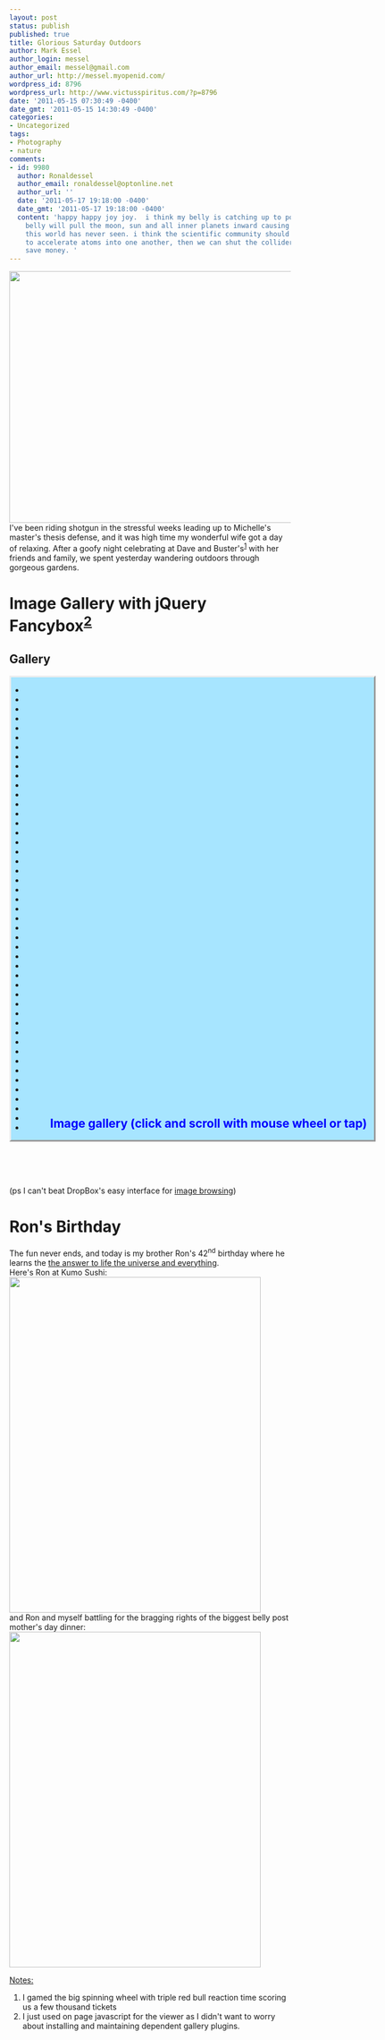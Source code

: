 ```yaml
---
layout: post
status: publish
published: true
title: Glorious Saturday Outdoors
author: Mark Essel
author_login: messel
author_email: messel@gmail.com
author_url: http://messel.myopenid.com/
wordpress_id: 8796
wordpress_url: http://www.victusspiritus.com/?p=8796
date: '2011-05-15 07:30:49 -0400'
date_gmt: '2011-05-15 14:30:49 -0400'
categories:
- Uncategorized
tags:
- Photography
- nature
comments:
- id: 9980
  author: Ronaldessel
  author_email: ronaldessel@optonline.net
  author_url: ''
  date: '2011-05-17 19:18:00 -0400'
  date_gmt: '2011-05-17 19:18:00 -0400'
  content: 'happy happy joy joy.  i think my belly is catching up to pops. soon my
    belly will pull the moon, sun and all inner planets inward causing a singularity
    this world has never seen. i think the scientific community should use our weight
    to accelerate atoms into one another, then we can shut the colliders down and
    save money. '
---
```

<p><a href="{{ site.url }}/assets/2011/05/IMG_2911.jpg"><img class="aligncenter size-full wp-image-8793" title="Old Westbury Gardens" src="{{ site.url }}/assets/2011/05/IMG_2911.jpg" alt="" width="600" height="450" /></a><br />
I've been riding shotgun in the stressful weeks leading up to Michelle's master's thesis defense, and it was high time my wonderful wife got a day of relaxing. After a goofy night celebrating at Dave and Buster's<sup><a href="#notes">1</a></sup> with her friends and family, we spent yesterday wandering outdoors through gorgeous gardens.</p>
<h1>Image Gallery with jQuery Fancybox<sup><a href="#notes">2</a></sup></h1>
<h2>Gallery</h2>
<div style="border:outset; width:650px; background-color:#A7E5FF; position:relative;">
<h2 style="color:blue; text-align:center; position:absolute; margin-left: 70px; bottom:0px;">Image gallery (click and scroll with mouse wheel or tap)</h2>
<ul class="polaroids">
<li><a rel="example_group" href="{{ site.url }}/assets/2011/05/IMG_2878.jpg"><img class="aligncenter attachment-medium" src="{{ site.url }}/assets/2011/05/IMG_2878-150x150.jpg" alt="" /></a></li>
<li><a rel="example_group" href="{{ site.url }}/assets/2011/05/IMG_2886.jpg"><img class="aligncenter attachment-medium" src="{{ site.url }}/assets/2011/05/IMG_2886-150x150.jpg" alt="" /></a></li>
<li><a rel="example_group" href="{{ site.url }}/assets/2011/05/IMG_2888.jpg"><img class="aligncenter attachment-medium" src="{{ site.url }}/assets/2011/05/IMG_2888-150x150.jpg" alt="" /></a></li>
<li><a rel="example_group" href="{{ site.url }}/assets/2011/05/IMG_2889.jpg"><img class="aligncenter attachment-medium" src="{{ site.url }}/assets/2011/05/IMG_2889-150x150.jpg" alt="" /></a></li>
<li><a rel="example_group" href="{{ site.url }}/assets/2011/05/IMG_2891.jpg"><img class="aligncenter attachment-medium" src="{{ site.url }}/assets/2011/05/IMG_2891-150x150.jpg" alt="" /></a></li>
<li><a rel="example_group" href="{{ site.url }}/assets/2011/05/IMG_2892.jpg"><img class="aligncenter attachment-medium" src="{{ site.url }}/assets/2011/05/IMG_2892-150x150.jpg" alt="" /></a></li>
<li><a rel="example_group" href="{{ site.url }}/assets/2011/05/IMG_2893.jpg"><img class="aligncenter attachment-medium" src="{{ site.url }}/assets/2011/05/IMG_2893-150x150.jpg" alt="" /></a></li>
<li><a rel="example_group" href="{{ site.url }}/assets/2011/05/IMG_2894.jpg"><img class="aligncenter attachment-medium" src="{{ site.url }}/assets/2011/05/IMG_2894-150x150.jpg" alt="" /></a></li>
<li><a rel="example_group" href="{{ site.url }}/assets/2011/05/IMG_2898.jpg"><img class="aligncenter attachment-medium" src="{{ site.url }}/assets/2011/05/IMG_2898-150x150.jpg" alt="" /></a></li>
<li><a rel="example_group" href="{{ site.url }}/assets/2011/05/IMG_2903.jpg"><img class="aligncenter attachment-medium" src="{{ site.url }}/assets/2011/05/IMG_2903-150x150.jpg" alt="" /></a></li>
<li><a rel="example_group" href="{{ site.url }}/assets/2011/05/IMG_2904.jpg"><img class="aligncenter attachment-medium" src="{{ site.url }}/assets/2011/05/IMG_2904-150x150.jpg" alt="" /></a></li>
<li><a rel="example_group" href="{{ site.url }}/assets/2011/05/IMG_2905.jpg"><img class="aligncenter attachment-medium" src="{{ site.url }}/assets/2011/05/IMG_2905-150x150.jpg" alt="" /></a></li>
<li><a rel="example_group" href="{{ site.url }}/assets/2011/05/IMG_2906.jpg"><img class="aligncenter attachment-medium" src="{{ site.url }}/assets/2011/05/IMG_2906-150x150.jpg" alt="" /></a></li>
<li><a rel="example_group" href="{{ site.url }}/assets/2011/05/IMG_2907.jpg"><img class="aligncenter attachment-medium" src="{{ site.url }}/assets/2011/05/IMG_2907-150x150.jpg" alt="" /></a></li>
<li><a rel="example_group" href="{{ site.url }}/assets/2011/05/IMG_2908.jpg"><img class="aligncenter attachment-medium" src="{{ site.url }}/assets/2011/05/IMG_2908-150x150.jpg" alt="" /></a></li>
<li><a rel="example_group" href="{{ site.url }}/assets/2011/05/IMG_2909.jpg"><img class="aligncenter attachment-medium" src="{{ site.url }}/assets/2011/05/IMG_2909-150x150.jpg" alt="" /></a></li>
<li><a rel="example_group" href="{{ site.url }}/assets/2011/05/IMG_2910.jpg"><img class="aligncenter attachment-medium" src="{{ site.url }}/assets/2011/05/IMG_2910-150x150.jpg" alt="" /></a></li>
<li><a rel="example_group" href="{{ site.url }}/assets/2011/05/IMG_2911.jpg"><img class="aligncenter attachment-medium" src="{{ site.url }}/assets/2011/05/IMG_2911-150x150.jpg" alt="" /></a></li>
<li><a rel="example_group" href="{{ site.url }}/assets/2011/05/IMG_2912.jpg"><img class="aligncenter attachment-medium" src="{{ site.url }}/assets/2011/05/IMG_2912-150x150.jpg" alt="" /></a></li>
<li><a rel="example_group" href="{{ site.url }}/assets/2011/05/IMG_2913.jpg"><img class="aligncenter attachment-medium" src="{{ site.url }}/assets/2011/05/IMG_2913-150x150.jpg" alt="" /></a></li>
<li><a rel="example_group" href="{{ site.url }}/assets/2011/05/IMG_2915.jpg"><img class="aligncenter attachment-medium" src="{{ site.url }}/assets/2011/05/IMG_2915-150x150.jpg" alt="" /></a></li>
<li><a rel="example_group" href="{{ site.url }}/assets/2011/05/IMG_2917.jpg"><img class="aligncenter attachment-medium" src="{{ site.url }}/assets/2011/05/IMG_2917-150x150.jpg" alt="" /></a></li>
<li><a rel="example_group" href="{{ site.url }}/assets/2011/05/IMG_2918.jpg"><img class="aligncenter attachment-medium" src="{{ site.url }}/assets/2011/05/IMG_2918-150x150.jpg" alt="" /></a></li>
<li><a rel="example_group" href="{{ site.url }}/assets/2011/05/IMG_2919.jpg"><img class="aligncenter attachment-medium" src="{{ site.url }}/assets/2011/05/IMG_2919-150x150.jpg" alt="" /></a></li>
<li><a rel="example_group" href="{{ site.url }}/assets/2011/05/IMG_2921.jpg"><img class="aligncenter attachment-medium" src="{{ site.url }}/assets/2011/05/IMG_2921-150x150.jpg" alt="" /></a></li>
<li><a rel="example_group" href="{{ site.url }}/assets/2011/05/IMG_2922.jpg"><img class="aligncenter attachment-medium" src="{{ site.url }}/assets/2011/05/IMG_2922-150x150.jpg" alt="" /></a></li>
<li><a rel="example_group" href="{{ site.url }}/assets/2011/05/IMG_2923.jpg"><img class="aligncenter attachment-medium" src="{{ site.url }}/assets/2011/05/IMG_2923-150x150.jpg" alt="" /></a></li>
<li><a rel="example_group" href="{{ site.url }}/assets/2011/05/IMG_2924.jpg"><img class="aligncenter attachment-medium" src="{{ site.url }}/assets/2011/05/IMG_2924-150x150.jpg" alt="" /></a></li>
<li><a rel="example_group" href="{{ site.url }}/assets/2011/05/IMG_2925.jpg"><img class="aligncenter attachment-medium" src="{{ site.url }}/assets/2011/05/IMG_2925-150x150.jpg" alt="" /></a></li>
<li><a rel="example_group" href="{{ site.url }}/assets/2011/05/IMG_2926.jpg"><img class="aligncenter attachment-medium" src="{{ site.url }}/assets/2011/05/IMG_2926-150x150.jpg" alt="" /></a></li>
<li><a rel="example_group" href="{{ site.url }}/assets/2011/05/IMG_2927.jpg"><img class="aligncenter attachment-medium" src="{{ site.url }}/assets/2011/05/IMG_2927-150x150.jpg" alt="" /></a></li>
<li><a rel="example_group" href="{{ site.url }}/assets/2011/05/IMG_2928.jpg"><img class="aligncenter attachment-medium" src="{{ site.url }}/assets/2011/05/IMG_2928-150x150.jpg" alt="" /></a></li>
<li><a rel="example_group" href="{{ site.url }}/assets/2011/05/IMG_2929.jpg"><img class="aligncenter attachment-medium" src="{{ site.url }}/assets/2011/05/IMG_2929-150x150.jpg" alt="" /></a></li>
<li><a rel="example_group" href="{{ site.url }}/assets/2011/05/IMG_2931.jpg"><img class="aligncenter attachment-medium" src="{{ site.url }}/assets/2011/05/IMG_2931-150x150.jpg" alt="" /></a></li>
<li><a rel="example_group" href="{{ site.url }}/assets/2011/05/IMG_2932.jpg"><img class="aligncenter attachment-medium" src="{{ site.url }}/assets/2011/05/IMG_2932-150x150.jpg" alt="" /></a></li>
<li><a rel="example_group" href="{{ site.url }}/assets/2011/05/IMG_2933.jpg"><img class="aligncenter attachment-medium" src="{{ site.url }}/assets/2011/05/IMG_2933-150x150.jpg" alt="" /></a></li>
<li><a rel="example_group" href="{{ site.url }}/assets/2011/05/IMG_2934.jpg"><img class="aligncenter attachment-medium" src="{{ site.url }}/assets/2011/05/IMG_2934-150x150.jpg" alt="" /></a></li>
<li><a rel="example_group" href="{{ site.url }}/assets/2011/05/IMG_2935.jpg"><img class="aligncenter attachment-medium" src="{{ site.url }}/assets/2011/05/IMG_2935-150x150.jpg" alt="" /></a></li>
<li><a rel="example_group" href="{{ site.url }}/assets/2011/05/IMG_2936.jpg"><img class="aligncenter attachment-medium" src="{{ site.url }}/assets/2011/05/IMG_2936-150x150.jpg" alt="" /></a></li>
<li><a rel="example_group" href="{{ site.url }}/assets/2011/05/IMG_2937.jpg"><img class="aligncenter attachment-medium" src="{{ site.url }}/assets/2011/05/IMG_2937-150x150.jpg" alt="" /></a></li>
<li><a rel="example_group" href="{{ site.url }}/assets/2011/05/IMG_2938.jpg"><img class="aligncenter attachment-medium" src="{{ site.url }}/assets/2011/05/IMG_2938-150x150.jpg" alt="" /></a></li>
<li><a rel="example_group" href="{{ site.url }}/assets/2011/05/IMG_2939.jpg"><img class="aligncenter attachment-medium" src="{{ site.url }}/assets/2011/05/IMG_2939-150x150.jpg" alt="" /></a></li>
<li><a rel="example_group" href="{{ site.url }}/assets/2011/05/IMG_2940.jpg"><img class="aligncenter attachment-medium" src="{{ site.url }}/assets/2011/05/IMG_2940-150x150.jpg" alt="" /></a></li>
<li><a rel="example_group" href="{{ site.url }}/assets/2011/05/IMG_2941.jpg"><img class="aligncenter attachment-medium" src="{{ site.url }}/assets/2011/05/IMG_2941-150x150.jpg" alt="" /></a></li>
<li><a rel="example_group" href="{{ site.url }}/assets/2011/05/IMG_2942.jpg"><img class="aligncenter attachment-medium" src="{{ site.url }}/assets/2011/05/IMG_2942-150x150.jpg" alt="" /></a></li>
<li><a rel="example_group" href="{{ site.url }}/assets/2011/05/IMG_2944.jpg"><img class="aligncenter attachment-medium" src="{{ site.url }}/assets/2011/05/IMG_2944-150x150.jpg" alt="" /></a></li>
<li><a rel="example_group" href="{{ site.url }}/assets/2011/05/IMG_2945.jpg"><img class="aligncenter attachment-medium" src="{{ site.url }}/assets/2011/05/IMG_2945-150x150.jpg" alt="" /></a></li>
</ul>
</div>
<p><script type="text/javascript" src="http://ajax.googleapis.com/ajax/libs/jquery/1.6.1/jquery.min.js"></script><br />
<script type="text/javascript" src="https://raw.github.com/gist/1058744/cb66588e29c237d80f5a944c7f0d47bc97dd9a39/jquery.mousewheel-3.0.4.pack.js"></script><br />
<script type="text/javascript" src="https://raw.github.com/gist/1058744/1373ed0838bc1be6841339fef703a07c1ee7267f/jquery.fancybox-1.3.4.pack.js"></script></p>
<link rel="stylesheet" type="text/css" href="{{ site.url }}/assets/2011/07/jquery.fancybox-1.3.4_mine.css" media="screen" />
<style>
a img {<br />
	border: 1px solid #BBB;<br />
	padding: 2px;<br />
	margin: 10px 20px 10px 0;<br />
	vertical-align: top;<br />
}</p>
<p>a img.last {<br />
	margin-right: 0;<br />
}</p>
<p>.polaroid_box {<br />
	margin:20px 0 0px 25px;<br />
}</p>
<p>ul.polaroids {<br />
	width: 95%;<br />
	margin: 0px 0px 18px 0px;<br />
	float: left;<br />
	list-style: none;<br />
	padding: 20px;<br />
}<br />
.polaroids li {<br />
	display: inline;<br />
}<br />
.polaroids a {<br />
	background: #fff;<br />
	display: inline;<br />
	float: left;<br />
	margin: 0 0 0px 20px;<br />
	width: auto;<br />
	padding: 10px 10px 5px;<br />
	text-align: center;<br />
	font-family: "Marker Felt", sans-serif;<br />
	text-decoration: none;<br />
	color: #333;<br />
	font-size: 16px;<br />
	-webkit-box-shadow: 0 3px 6px rgba(0,0,0,.25);<br />
	-moz-box-shadow: 0 3px 6px rgba(0,0,0,.25);<br />
	-webkit-transform: rotate(-2deg);<br />
	-webkit-transition: -webkit-transform .15s linear;<br />
	-moz-transform: rotate(-2deg);<br />
}<br />
.polaroids img {<br />
	display: block;<br />
	height: 120px;<br />
	width: 120px;<br />
	margin-bottom: 12px;<br />
}<br />
.polaroids img.small {<br />
	height: 100px;<br />
	width: 100px;<br />
}</p>
<p>.polaroids a:after {<br />
	content: attr(title);<br />
}</p>
<p>.polaroids li:nth-child(even) a {<br />
	-webkit-transform: rotate(2deg);<br />
	-moz-transform: rotate(2deg);<br />
}<br />
.polaroids li:nth-child(3n) a {<br />
	-webkit-transform: none;<br />
	position: relative;<br />
	top: -5px;<br />
	-moz-transform: none;<br />
}<br />
.polaroids li:nth-child(5n) a {<br />
	-webkit-transform: rotate(5deg);<br />
	position: relative;<br />
	right: 5px;<br />
	-moz-transform: rotate(5deg);<br />
}<br />
.polaroids li:nth-child(8n) a {<br />
	position: relative;<br />
	right: 5px;<br />
	top: 8px;<br />
}<br />
.polaroids li:nth-child(11n) a {<br />
	position: relative;<br />
	left: -5px;<br />
	top: 3px;<br />
}</p>
<p>.polaroids li a:hover,<br />
.polaroids a:hover {<br />
	-webkit-transform: scale(1.25);<br />
	-moz-transform: scale(1.25);<br />
	-webkit-box-shadow: 0 3px 6px rgba(0,0,0,.5);<br />
	-moz-box-shadow: 0 3px 6px rgba(0,0,0,.5);<br />
	position: relative;<br />
	z-index: 5;<br />
}<br />
</style>
<p><script type='text/javascript'><br />
	$("a[rel=example_group]").fancybox({<br />
		'transitionIn'		: 'none',<br />
		'transitionOut'		: 'none',<br />
		'titlePosition' 	: 'over',<br />
		'titleFormat'		: function(title, currentArray, currentIndex, currentOpts) {<br />
			return '<span id="fancybox-title-over">Image ' + (currentIndex + 1) + ' / ' + currentArray.length + (title.length ? ' &nbsp; ' + title : '') + '</span>';<br />
		}<br />
	});<br />
</script><br />
(ps I can't beat DropBox's easy interface for <a href="http://db.tt/u0Na5oZ">image browsing</a>)</p>
<h1>Ron's Birthday</h1>
<p>The fun never ends, and today is my brother Ron's 42<sup>nd</sup> birthday where he learns the <a href="http://tinyurl.com/bmjpfw">the answer to life the universe and everything</a>.<br />
Here's Ron at Kumo Sushi:<br />
<a href="{{ site.url }}/assets/2011/05/IMG_2454.jpg"><img class="aligncenter size-full wp-image-8801" title="Ron Essel at Kumo Sushi" src="{{ site.url }}/assets/2011/05/IMG_2454.jpg" alt="" width="450" height="600" /></a><br />
and Ron and myself battling for the bragging rights of the biggest belly post mother's day dinner:<br />
<a href="{{ site.url }}/assets/2011/05/IMG_2862.jpg"><img class="aligncenter size-full wp-image-8799" title="IMG_2862" src="{{ site.url }}/assets/2011/05/IMG_2862.jpg" alt="" width="450" height="600" /></a></p>
<p><a id="notes" href="#notes">Notes:</a></p>
<ol>
<li>I gamed the big spinning wheel with triple red bull reaction time scoring us a few thousand tickets</li>
<li>I just used on page javascript for the viewer as I didn't want to worry about installing and maintaining dependent gallery plugins. </li>
</ol>
